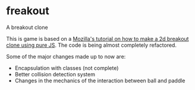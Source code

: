 # freakout
A breakout clone

This is game is based on a <a href = "https://developer.mozilla.org/en-US/docs/Games/Tutorials/2D_Breakout_game_pure_JavaScript">Mozilla's tutorial on how to make a 2d breakout clone using pure JS</a>. The code is being almost completely refactored.

Some of the major changes made up to now are:
<ul>
  <li>Encapsulation with classes (not complete)</li>
  <li>Better collision detection system</li>
  <li>Changes in the mechanics of the interaction between ball and paddle</li>
</ul>
